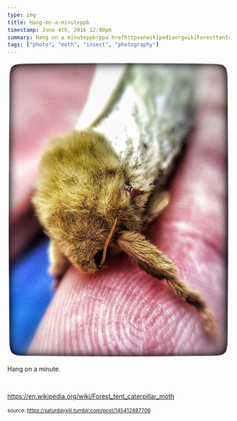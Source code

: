 ```yaml
---
type: img
title: Hang-on-a-minuteppb
timestamp: June 4th, 2016 12:00pm
summary: Hang on a minuteppbrppa hrefhttpsenwikipediaorgwikiForesttentcaterpillarmoth targetblankhttpsenwikipediaorgwiki
tags: ["photo", "moth", "insect", "photography"]
---
```

<img src="../media/145412487706.jpg"/>
                                                                                          
Hang on a minute.

<br/>

<a href="https://en.wikipedia.org/wiki/Forest_tent_caterpillar_moth" target="_blank">https://en.wikipedia.org/wiki/Forest_tent_caterpillar_moth</a><br/>
 
                                    
                
                
                
                
                                
<small>source: https://saturdayxiii.tumblr.com/post/145412487706</small>